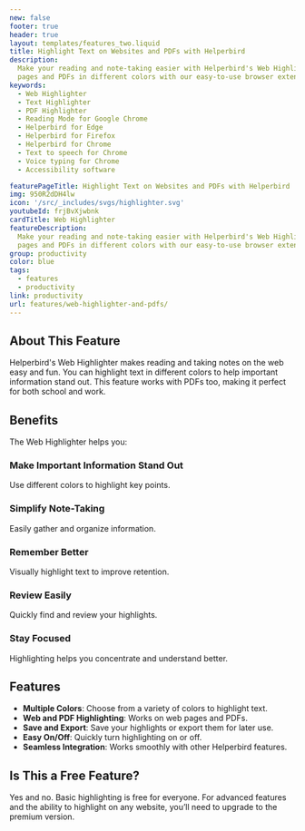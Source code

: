 ```yaml
---
new: false
footer: true
header: true
layout: templates/features_two.liquid
title: Highlight Text on Websites and PDFs with Helperbird
description:
  Make your reading and note-taking easier with Helperbird's Web Highlighter. Highlight text on web
  pages and PDFs in different colors with our easy-to-use browser extension.
keywords:
  - Web Highlighter
  - Text Highlighter
  - PDF Highlighter
  - Reading Mode for Google Chrome
  - Helperbird for Edge
  - Helperbird for Firefox
  - Helperbird for Chrome
  - Text to speech for Chrome
  - Voice typing for Chrome
  - Accessibility software

featurePageTitle: Highlight Text on Websites and PDFs with Helperbird
img: 950R2dDH4lw
icon: '/src/_includes/svgs/highlighter.svg'
youtubeId: frjBvXjwbnk
cardTitle: Web Highlighter
featureDescription:
  Make your reading and note-taking easier with Helperbird's Web Highlighter. Highlight text on web
  pages and PDFs in different colors with our easy-to-use browser extension.
group: productivity
color: blue
tags:
  - features
  - productivity
link: productivity
url: features/web-highlighter-and-pdfs/
---
```


## About This Feature

Helperbird's Web Highlighter makes reading and taking notes on the web easy and fun. You can
highlight text in different colors to help important information stand out. This feature works with
PDFs too, making it perfect for both school and work.

## Benefits

The Web Highlighter helps you:

### Make Important Information Stand Out

Use different colors to highlight key points.

### Simplify Note-Taking

Easily gather and organize information.

### Remember Better

Visually highlight text to improve retention.

### Review Easily

Quickly find and review your highlights.

### Stay Focused

Highlighting helps you concentrate and understand better.

## Features

- **Multiple Colors**: Choose from a variety of colors to highlight text.
- **Web and PDF Highlighting**: Works on web pages and PDFs.
- **Save and Export**: Save your highlights or export them for later use.
- **Easy On/Off**: Quickly turn highlighting on or off.
- **Seamless Integration**: Works smoothly with other Helperbird features.

## Is This a Free Feature?

Yes and no. Basic highlighting is free for everyone. For advanced features and the ability to
highlight on any website, you’ll need to upgrade to the premium version.
